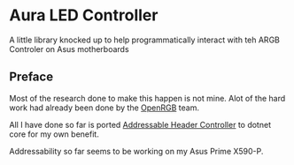 ﻿# Aura LED Controller

A little library knocked up to help programmatically interact with teh ARGB Controler on Asus motherboards

## Preface
Most of the research done to make this happen is not mine. Alot of the hard work had already been done by the [OpenRGB](https://gitlab.com/CalcProgrammer1/OpenRGB) team.
    
All I have done so far is ported  [Addressable Header Controller](https://gitlab.com/cneil02/aura-addressable-header-controller) to dotnet core for my own benefit.

Addressability so far seems to be working on my Asus Prime X590-P.
